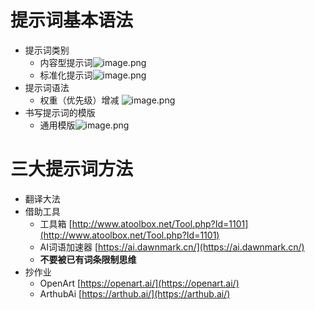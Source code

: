 # 提示词基本语法
- 提示词类别
   - 内容型提示词![image.png](https://cdn.nlark.com/yuque/0/2023/png/26798000/1682392848720-f9afa7ea-fa4b-4c42-b971-505851e73b22.png#averageHue=%23163031&clientId=u057c12fa-ea01-4&from=paste&id=Tmygk&originHeight=399&originWidth=1908&originalType=url&ratio=1&rotation=0&showTitle=false&size=365531&status=done&style=none&taskId=u38bd3932-e3d6-42b6-846f-a8a7b8d7889&title=)
   - 标准化提示词![image.png](https://cdn.nlark.com/yuque/0/2023/png/26798000/1682392848667-e2ac1a64-655d-4ee7-9144-a6d263a998fa.png#averageHue=%23142f30&clientId=u057c12fa-ea01-4&from=paste&id=Z85nQ&originHeight=389&originWidth=1880&originalType=url&ratio=1&rotation=0&showTitle=false&size=224209&status=done&style=none&taskId=u1ebdad69-a4d3-4d45-b41c-c6328db40c4&title=)
- 提示词语法
   - 权重（优先级）增减	![image.png](https://cdn.nlark.com/yuque/0/2023/png/26798000/1682392848879-107e0427-7eb6-4afd-aa00-3f87f536eddb.png#averageHue=%23132e2f&clientId=u057c12fa-ea01-4&from=paste&id=mKMuJ&originHeight=734&originWidth=2087&originalType=url&ratio=1&rotation=0&showTitle=false&size=594575&status=done&style=none&taskId=u77841703-d453-4466-bf48-f3fbc19823a&title=)
- 书写提示词的模版
   - 通用模版![image.png](https://cdn.nlark.com/yuque/0/2023/png/26798000/1682392848752-50b27397-6abf-434a-8b7d-515cb18154be.png#averageHue=%23122c2d&clientId=u057c12fa-ea01-4&from=paste&id=pN96a&originHeight=533&originWidth=1443&originalType=url&ratio=1&rotation=0&showTitle=false&size=303375&status=done&style=none&taskId=u537b164b-debb-4ffc-8e13-dacdcd0bfd8&title=)
# 三大提示词方法

- 翻译大法
- 借助工具
   - 工具箱 [http://www.atoolbox.net/Tool.php?Id=1101](http://www.atoolbox.net/Tool.php?Id=1101)
   - AI词语加速器 [https://ai.dawnmark.cn/](https://ai.dawnmark.cn/)
   - **不要被已有词条限制思维**
- 抄作业
   - OpenArt [https://openart.ai/](https://openart.ai/)
   - ArthubAi [https://arthub.ai/](https://arthub.ai/)

